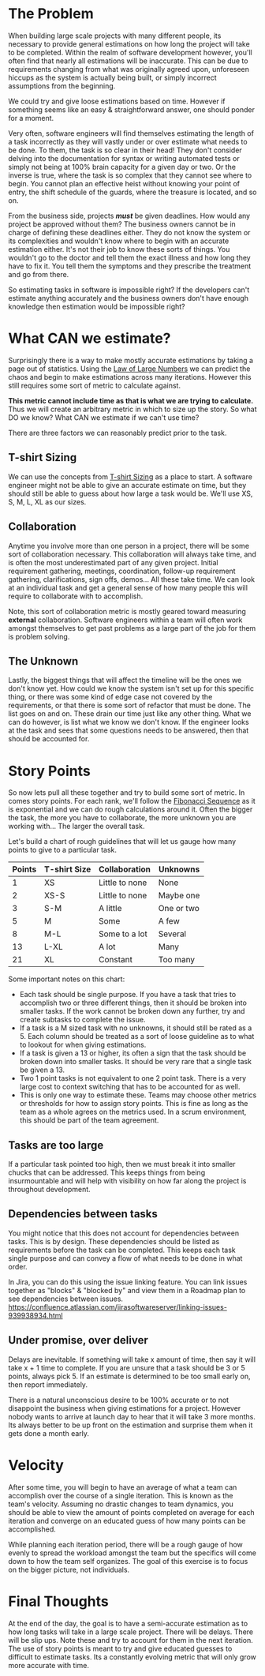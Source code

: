 # The Problem

When building large scale projects with many different people, its necessary to provide general estimations on how long the project will take to be completed. Within the realm of software development however, you'll often find that nearly all estimations will be inaccurate. This can be due to requirements changing from what was originally agreed upon, unforeseen hiccups as the system is actually being built, or simply incorrect assumptions from the beginning.

We could try and give loose estimations based on time. However if something seems like an easy & straightforward answer, one should ponder for a moment.

Very often, software engineers will find themselves estimating the length of a task incorrectly as they will vastly under or over estimate what needs to be done. To them, the task is so clear in their head! They don't consider delving into the documentation for syntax or writing automated tests or simply not being at 100% brain capacity for a given day or two. Or the inverse is true, where the task is so complex that they cannot see where to begin. You cannot plan an effective heist without knowing your point of entry, the shift schedule of the guards, where the treasure is located, and so on.

From the business side, projects ***must*** be given deadlines. How would any project be approved without them? The business owners cannot be in charge of defining these deadlines either. They do not know the system or its complexities and wouldn't know where to begin with an accurate estimation either. It's not their job to know these sorts of things. You wouldn't go to the doctor and tell them the exact illness and how long they have to fix it. You tell them the symptoms and they prescribe the treatment and go from there.

So estimating tasks in software is impossible right? If the developers can't estimate anything accurately and the business owners don't have enough knowledge then estimation would be impossible right?

# What CAN we estimate?

Surprisingly there is a way to make mostly accurate estimations by taking a page out of statistics. Using the [Law of Large Numbers](https://en.wikipedia.org/wiki/Law_of_large_numbers) we can predict the chaos and begin to make estimations across many iterations. However this still requires some sort of metric to calculate against.

**This metric cannot include time as that is what we are trying to calculate.** Thus we will create an arbitrary metric in which to size up the story. So what DO we know? What CAN we estimate if we can't use time?

There are three factors we can reasonably predict prior to the task.

## T-shirt Sizing

We can use the concepts from [T-shirt Sizing](https://asana.com/resources/t-shirt-sizing) as a place to start. A software engineer might not be able to give an accurate estimate on time, but they should still be able to guess about how large a task would be. We'll use XS, S, M, L, XL as our sizes.

## Collaboration

Anytime you involve more than one person in a project, there will be some sort of collaboration necessary. This collaboration will always take time, and is often the most underestimated part of any given project. Initial requirement gathering, meetings, coordination, follow-up requirement gathering, clarifications, sign offs, demos... All these take time. We can look at an individual task and get a general sense of how many people this will require to collaborate with to accomplish.

Note, this sort of collaboration metric is mostly geared toward measuring **external** collaboration. Software engineers within a team will often work amongst themselves to get past problems as a large part of the job for them is problem solving.

## The Unknown

Lastly, the biggest things that will affect the timeline will be the ones we don't know yet. How could we know the system isn't set up for this specific thing, or there was some kind of edge case not covered by the requirements, or that there is some sort of refactor that must be done. The list goes on and on. These drain our time just like any other thing. What we can do however, is list what we know we don't know. If the engineer looks at the task and sees that some questions needs to be answered, then that should be accounted for.

# Story Points

So now lets pull all these together and try to build some sort of metric. In comes story points. For each rank, we'll follow the [Fibonacci Sequence](https://en.wikipedia.org/wiki/Fibonacci_number) as it is exponential and we can do rough calculations around it. Often the bigger the task, the more you have to collaborate, the more unknown you are working with... The larger the overall task.

Let's build a chart of rough guidelines that will let us gauge how many points to give to a particular task.

| Points | T-shirt Size | Collaboration  | Unknowns   |
|--------|--------------|----------------|------------|
| 1      | XS           | Little to none | None       |
| 2      | XS-S         | Little to none | Maybe one  |
| 3      | S-M          | A little       | One or two |
| 5      | M            | Some           | A few      |
| 8      | M-L          | Some to a lot  | Several    |
| 13     | L-XL         | A lot          | Many       |
| 21     | XL           | Constant       | Too many   |

Some important notes on this chart:

- Each task should be single purpose. If you have a task that tries to accomplish two or three different things, then it should be broken into smaller tasks. If the work cannot be broken down any further, try and create subtasks to complete the issue.
- If a task is a M sized task with no unknowns, it should still be rated as a 5. Each column should be treated as a sort of loose guideline as to what to lookout for when giving estimations.
- If a task is given a 13 or higher, its often a sign that the task should be broken down into smaller tasks. It should be very rare that a single task be given a 13.
- Two 1 point tasks is not equivalent to one 2 point task. There is a very large cost to context switching that has to be accounted for as well.
- This is only one way to estimate these. Teams may choose other metrics or thresholds for how to assign story points. This is fine as long as the team as a whole agrees on the metrics used. In a scrum environment, this should be part of the team agreement.

## Tasks are too large

If a particular task pointed too high, then we must break it into smaller chucks that can be addressed. This keeps things from being insurmountable and will help with visibility on how far along the project is throughout development.

## Dependencies between tasks

You might notice that this does not account for dependencies between tasks. This is by design. These dependencies should be listed as requirements before the task can be completed. This keeps each task single purpose and can convey a flow of what needs to be done in what order.

In Jira, you can do this using the issue linking feature. You can link issues together as "blocks" & "blocked by" and view them in a Roadmap plan to see dependencies between issues. https://confluence.atlassian.com/jirasoftwareserver/linking-issues-939938934.html

## Under promise, over deliver

Delays are inevitable. If something will take x amount of time, then say it will take x + 1 time to complete. If you are unsure that a task should be 3 or 5 points, always pick 5. If an estimate is determined to be too small early on, then report immediately.

There is a natural unconscious desire to be 100% accurate or to not disappoint the business when giving estimations for a project. However nobody wants to arrive at launch day to hear that it will take 3 more months. Its always better to be up front on the estimation and surprise them when it gets done a month early.

# Velocity

After some time, you will begin to have an average of what a team can accomplish over the course of a single iteration. This is known as the team's velocity. Assuming no drastic changes to team dynamics, you should be able to view the amount of points completed on average for each iteration and converge on an educated guess of how many points can be accomplished.

While planning each iteration period, there will be a rough gauge of how evenly to spread the workload amongst the team but the specifics will come down to how the team self organizes. The goal of this exercise is to focus on the bigger picture, not individuals.

# Final Thoughts

At the end of the day, the goal is to have a semi-accurate estimation as to how long tasks will take in a large scale project. There will be delays. There will be slip ups. Note these and try to account for them in the next iteration. The use of story points is meant to try and give educated guesses to difficult to estimate tasks. Its a constantly evolving metric that will only grow more accurate with time.
